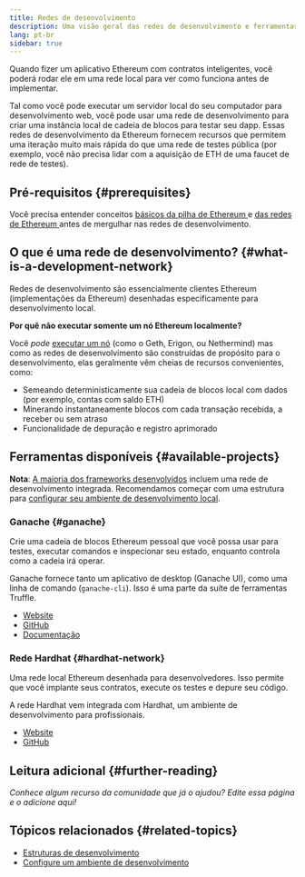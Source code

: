 ```yaml
---
title: Redes de desenvolvimento
description: Uma visão geral das redes de desenvolvimento e ferramentas disponíveis para ajudar a construir aplicativos Ethereum.
lang: pt-br
sidebar: true
---
```


Quando fizer um aplicativo Ethereum com contratos inteligentes, você poderá rodar ele em uma rede local para ver como funciona antes de implementar.

Tal como você pode executar um servidor local do seu computador para desenvolvimento web, você pode usar uma rede de desenvolvimento para criar uma instância local de cadeia de blocos para testar seu dapp. Essas redes de desenvolvimento da Ethereum fornecem recursos que permitem uma iteração muito mais rápida do que uma rede de testes pública (por exemplo, você não precisa lidar com a aquisição de ETH de uma faucet de rede de testes).

## Pré-requisitos {#prerequisites}

Você precisa entender conceitos [ básicos da pilha de Ethereum ](/developers/docs/ethereum-stack/) e [ das redes de Ethereum ](/developers/docs/networks/) antes de mergulhar nas redes de desenvolvimento.

## O que é uma rede de desenvolvimento? {#what-is-a-development-network}

Redes de desenvolvimento são essencialmente clientes Ethereum (implementações da Ethereum) desenhadas especificamente para desenvolvimento local.

**Por quê não executar somente um nó Ethereum localmente?**

Você _pode_ [executar um nó](/developers/docs/nodes-and-clients/#running-your-own-node) (como o Geth, Erigon, ou Nethermind) mas como as redes de desenvolvimento são construídas de propósito para o desenvolvimento, elas geralmente vêm cheias de recursos convenientes, como:

- Semeando deterministicamente sua cadeia de blocos local com dados (por exemplo, contas com saldo ETH)
- Minerando instantaneamente blocos com cada transação recebida, a receber ou sem atraso
- Funcionalidade de depuração e registro aprimorado

## Ferramentas disponíveis {#available-projects}

**Nota**: [A maioria dos frameworks desenvolvidos](/developers/docs/frameworks/) incluem uma rede de desenvolvimento integrada. Recomendamos começar com uma estrutura para [configurar seu ambiente de desenvolvimento local](/developers/local-environment/).

### Ganache {#ganache}

Crie uma cadeia de blocos Ethereum pessoal que você possa usar para testes, executar comandos e inspecionar seu estado, enquanto controla como a cadeia irá operar.

Ganache fornece tanto um aplicativo de desktop (Ganache UI), como uma linha de comando (`ganache-cli`). Isso é uma parte da suíte de ferramentas Truffle.

- [Website](https://www.trufflesuite.com/ganache)
- [GitHub](https://github.com/trufflesuite/ganache)
- [Documentação](https://www.trufflesuite.com/docs/ganache/overview)

### Rede Hardhat {#hardhat-network}

Uma rede local Ethereum desenhada para desenvolvedores. Isso permite que você implante seus contratos, execute os testes e depure seu código.

A rede Hardhat vem integrada com Hardhat, um ambiente de desenvolvimento para profissionais.

- [Website](https://hardhat.org/)
- [GitHub](https://github.com/nomiclabs/hardhat)

## Leitura adicional {#further-reading}

_Conhece algum recurso da comunidade que já o ajudou? Edite essa página e o adicione aqui!_

## Tópicos relacionados {#related-topics}

- [Estruturas de desenvolvimento](/developers/docs/frameworks/)
- [Configure um ambiente de desenvolvimento](/developers/local-environment/)
